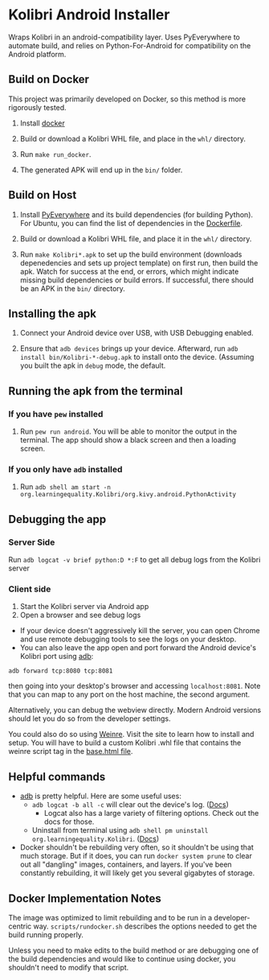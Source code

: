 # Kolibri Android Installer

Wraps Kolibri in an android-compatibility layer. Uses PyEverywhere to automate build, and relies on Python-For-Android for compatibility on the Android platform.

## Build on Docker

This project was primarily developed on Docker, so this method is more rigorously tested.

1. Install [docker](https://www.docker.com/community-edition)

2. Build or download a Kolibri WHL file, and place in the `whl/` directory.

3. Run `make run_docker`.

4. The generated APK will end up in the `bin/` folder.

## Build on Host

1. Install [PyEverywhere](https://github.com/kollivier/pyeverywhere) and its build dependencies (for building Python). For Ubuntu, you can find the list of dependencies in the [Dockerfile](./Dockerfile).

2. Build or download a Kolibri WHL file, and place it in the `whl/` directory.

3. Run `make Kolibri*.apk` to set up the build environment (downloads depenedencies and sets up project template) on first run, then build the apk. Watch for success at the end, or errors, which might indicate missing build dependencies or build errors. If successful, there should be an APK in the `bin/` directory.

## Installing the apk
1. Connect your Android device over USB, with USB Debugging enabled.

2. Ensure that `adb devices` brings up your device. Afterward, run `adb install bin/Kolibri-*-debug.apk` to install onto the device. (Assuming you built the apk in `debug` mode, the default.


## Running the apk from the terminal

### If you have `pew` installed

1. Run `pew run android`. You will be able to monitor the output in the terminal. The app should show a black screen and then a loading screen.

### If you only have `adb` installed

1. Run `adb shell am start -n org.learningequality.Kolibri/org.kivy.android.PythonActivity`

## Debugging the app

### Server Side
Run `adb logcat -v brief python:D *:F` to get all debug logs from the Kolibri server

### Client side
1. Start the Kolibri server via Android app
2. Open a browser and see debug logs
  - If your device doesn't aggressively kill the server, you can open Chrome and use remote debugging tools to see the logs on your desktop.
  - You can also leave the app open and port forward the Android device's Kolibri port using [adb](https://developer.android.com/studio/command-line/adb#forwardports):
  ```
  adb forward tcp:8080 tcp:8081
  ```
  then going into your desktop's browser and accessing `localhost:8081`. Note that you can map to any port on the host machine, the second argument.

Alternatively, you can debug the webview directly. Modern Android versions should let you do so from the developer settings.

You could also do so using [Weinre](https://people.apache.org/~pmuellr/weinre/docs/latest/Home.html). Visit the site to learn how to install and setup. You will have to build a custom Kolibri .whl file that contains the weinre script tag in the [base.html file](https://github.com/learningequality/kolibri/blob/develop/kolibri/core/templates/kolibri/base.html).


## Helpful commands
- [adb](https://developer.android.com/studio/command-line/adb) is pretty helpful. Here are some useful uses:
  - `adb logcat -b all -c` will clear out the device's log. ([Docs](https://developer.android.com/studio/command-line/logcat))
    - Logcat also has a large variety of filtering options. Check out the docs for those.
  - Uninstall from terminal using `adb shell pm uninstall org.learningequality.Kolibri`. ([Docs](https://developer.android.com/studio/command-line/adb#pm))
- Docker shouldn't be rebuilding very often, so it shouldn't be using that much storage. But if it does, you can run `docker system prune` to clear out all "dangling" images, containers, and layers. If you've been constantly rebuilding, it will likely get you several gigabytes of storage.

## Docker Implementation Notes
The image was optimized to limit rebuilding and to be run in a developer-centric way. `scripts/rundocker.sh` describes the options needed to get the build running properly.

Unless you need to make edits to the build method or are debugging one of the build dependencies and would like to continue using docker, you shouldn't need to modify that script.
